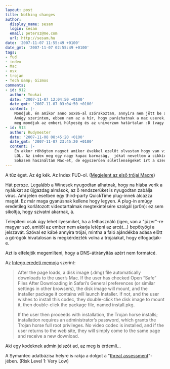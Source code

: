 ```yaml
---
layout: post
title: Nothing changes
author:
  display_name: sesam
  login: sesam
  email: petersz@me.com
  url: http://sesam.hu
date: '2007-11-07 11:55:49 +0100'
date_gmt: '2007-11-07 02:55:49 +0100'
tags:
- fud
- index
- Mac
- osx
- trojan
- Tech &amp; Gizmos
comments:
- id: 912
  author: Youkai
  date: '2007-11-07 12:04:50 +0100'
  date_gmt: '2007-11-07 03:04:50 +0100'
  content: |-
    Mondjuk, én amikor anno osx86-al szórakoztam, annyira nem jött be a safari, hogy csak na, mondjuk a firefox bőven jó volt nekem :D
    Amúgy szerintem, ebben nem az a hír, hogy parázhatnak a mac userek, hanem az, hogy a "csúnya bácsik" már az almás dobozokat is csesztetni akarják ...
    meg mondjuk az emberi hülyeség és az univerzum határtalan :D (vagy csak user error )
- id: 913
  author: Rudymester
  date: '2007-11-08 08:45:20 +0100'
  date_gmt: '2007-11-07 23:45:20 +0100'
  content: |-
    Én akkor röhögtem nagyot amikor évekkel ezelőt olvastam hogy van vírus linuxra. Így kezdődött: Egy olyan autostartos cd-t kell írni...
    LOL. Az index meg egy nagy kupac barnaság,  jókat nevettem a cikkírón, amikor a Leopardot tesztelt és sokszor hivatkozott ilyen-olyan dolgokra, hogy azok mennyivel jobbak Vistán... :)
    Sohasem használtam Mac-et, de egyszerűen sületlenségeket írt a szerző. Hiába: index=fika.
---
```


A tűz éget. Az ég kék. Az Index FUD-ol. ([Megjelent az első trójai Macre](http://index.hu/tech/biztonsag/metm071106))

Hát persze. Legalább a Winesek nyugodtan alhatnak, hogy na hiába verik a nyálukat az újgazdag almások, az ő rendszerüket is nyugodtan zabálja vírus. Ami jelen esetben egy third-party QuickTime plug-innek álcázza magát. Ez már maga gyanúsnak kellene hogy legyen. A plug-in amúgy eredetileg korlátozott videotartalmak megtekintésére szolgál (pr0n): ez sem sikoltja, hogy szivatni akarnak, á.

Telepíteni csak úgy lehet ilyesmiket, ha a felhasználó (igen, van a "júzer"-re magyar szó, amitől az ember nem akarja letépni az arcát...) bepötyögi a jelszavát. Szóval ez kábé annyira trójai, mintha a faló ajándékba adása előtt a görögök hivatalosan is megkérdezték volna a trójaiakat, hogy elfogadják-e.

Azt is elfelejtik megemlíteni, hogy a DNS-átirányítás azért nem formatcé.

Az [Intego eredeti memoja](http://www.intego.com/news/ism0705.asp) szerint:

> After the page loads, a disk image (.dmg) file automatically downloads to the user’s Mac. If the user has checked Open “Safe” Files After Downloading in Safari’s General preferences (or similar settings in other browsers), the disk image will mount, and the installer package it contains will launch Installer. If not, and the user wishes to install this codec, they double-click the disk image to mount it, then double-click the package file, named install.pkg.
> 
> If the user then proceeds with installation, the Trojan horse installs; installation requires an administrator’s password, which grants the Trojan horse full root privileges. No video codec is installed, and if the user returns to the web site, they will simply come to the same page and receive a new download.

Aki egy kodeknek admin jelszót ad, az meg is érdemli...

A Symantec adatbázisa helyre is rakja a dolgot a "[threat assessment](http://www.symantec.com/business/security_response/writeup.jsp?docid=2007-110101-2320-99)"-jében. (Risk Level 1: Very Low)
